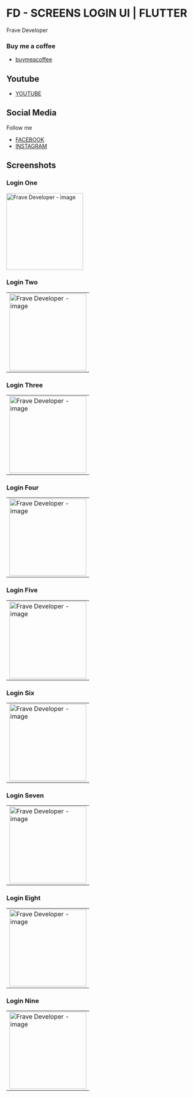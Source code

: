 # FD - SCREENS LOGIN UI | FLUTTER

Frave Developer

### Buy me a coffee

- [buymeacoffee](https://www.buymeacoffee.com/frave)

## Youtube

- [YOUTUBE](https://youtu.be/4Bwl6Pa7vKk)

## Social Media

Follow me 

- [FACEBOOK](https://www.facebook.com/fraveDeveloper)
- [INSTAGRAM](https://www.instagram.com/frave_developer)

## Screenshots

### Login One

<img src="https://user-images.githubusercontent.com/76232843/113467567-55cc4900-9409-11eb-962b-609bb96af089.png" alt="Frave Developer - image" width="200">

### Login Two

<table>
    <tr>
        <td><img src="https://user-images.githubusercontent.com/76232843/113467575-67155580-9409-11eb-8c08-1e48ea4e9337.png" alt="Frave Developer - image" width="200"></td>
    </tr>
</table>

### Login Three

<table>
    <tr>
        <td><img src="https://user-images.githubusercontent.com/76232843/113467584-7ac0bc00-9409-11eb-9995-a0e16b98dccc.png" alt="Frave Developer - image" width="200"></td>
    </tr>
</table>

### Login Four

<table>
    <tr>
        <td><img src="https://user-images.githubusercontent.com/76232843/113467597-8ad89b80-9409-11eb-9146-9e08adb79c49.png" alt="Frave Developer - image" width="200"></td>
    </tr>
</table>

### Login Five

<table>
    <tr>
        <td><img src="https://user-images.githubusercontent.com/76232843/113467603-9c21a800-9409-11eb-882c-f1d1dafcad98.png" alt="Frave Developer - image" width="200"></td>
    </tr>
</table>

### Login Six

<table>
    <tr>
        <td><img src="https://user-images.githubusercontent.com/76232843/113467609-acd21e00-9409-11eb-9382-70c2b56d0410.png" alt="Frave Developer - image" width="200"></td>
    </tr>
</table>

### Login Seven

<table>
    <tr>
        <td><img src="https://user-images.githubusercontent.com/76232843/113467617-bc516700-9409-11eb-8888-9bff14064a80.png" alt="Frave Developer - image" width="200"></td>
    </tr>
</table>

### Login Eight

<table>
    <tr>
        <td><img src="https://user-images.githubusercontent.com/76232843/113467624-cc694680-9409-11eb-8784-99c903833eaa.png" alt="Frave Developer - image" width="200"></td>
    </tr>
</table>

### Login Nine

<table>
    <tr>
        <td><img src="https://user-images.githubusercontent.com/76232843/113467630-da1ecc00-9409-11eb-913d-ef0c3d87ea3a.png" alt="Frave Developer - image" width="200"></td>
    </tr>
</table>
